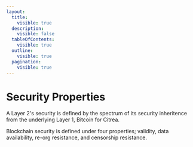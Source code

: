 ```yaml
---
layout:
  title:
    visible: true
  description:
    visible: false
  tableOfContents:
    visible: true
  outline:
    visible: true
  pagination:
    visible: true
---
```


# Security Properties

A Layer 2's security is defined by the spectrum of its security inheritence from the underlying Layer 1, Bitcoin for Citrea.

Blockchain security is defined under four properties; validity, data availability, re-org resistance, and censorship resistance.
